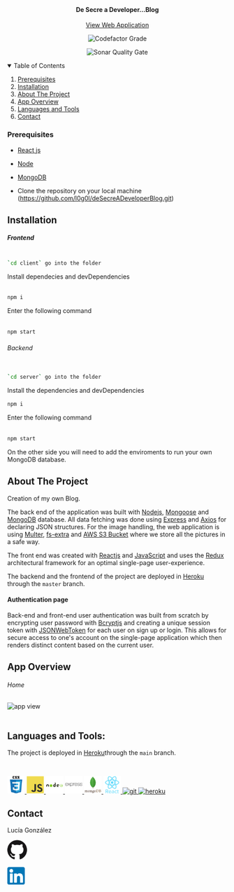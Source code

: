 
<!-- PROJECT LOGO -->

<br  />

<p  align="center">

<h4  align="center">De Secre a Developer...Blog</h4>

 <p align="center">
    <a href="https://desecreadeveloperblog.herokuapp.com//">View Web Application</a>
  </p>
  <p align="center">
<img src="https://www.codefactor.io/repository/github/l0g0l/desecreadeveloperblog/badge" alt="Codefactor Grade">
</p>
<p align="center">
<img src="https://sonarcloud.io/api/project_badges/measure?project=l0g0l_deSecreADeveloperBlog&metric=alert_status" alt="Sonar Quality Gate">
</p>

<!-- TABLE OF CONTENTS -->

<details  open="open">

<summary>Table of Contents</summary>

<ol>

<li><a  href="#prerequisites">Prerequisites</a></li>

<li><a  href="#installation">Installation</a></li>

<li><a  href="#about-the-project">About The Project</a></li>

<li><a  href="#app-overview">App Overview</a></li>

<li><a  href="#languages-and-tools">Languages and Tools</a></li>

<li><a  href="#contact">Contact</a></li>

</ol>

</details>

  
### Prerequisites
 
-  [React js](https://es.reactjs.org/)
-  [Node](https://nodejs.org/en/)

-  [MongoDB](https://www.mongodb.com/es)

- Clone the repository on your local machine (https://github.com/l0g0l/deSecreADeveloperBlog.git)

  
## Installation

##### Frontend

```sh

`cd client` go into the folder
```

Install dependecies and devDependencies

```sh

npm i
```

Enter the following command

```sh

npm start
```
###### Backend
```sh

`cd server` go into the folder
```
Install the dependencies and devDependencies 

```sh
npm i
```
Enter the following command

```sh

npm start
```
On the other side you will need to add the enviroments to run your own MongoDB database.


<!-- ABOUT THE PROJECT -->

## About The Project

Creation of my own Blog.  

The back end of the application was built with [Nodejs](https://nodejs.org/), [Mongoose](https://mongoosejs.com/) and [MongoDB](https://www.mongodb.com/) database. All data fetching was done using [Express](https://expressjs.com/) and [Axios](https://github.com/axios/axios) for declaring JSON structures. For the image handling, the web application is using [Multer](https://www.npmjs.com/package/multer), [fs-extra](https://www.npmjs.com/package/fs-extra) and [AWS S3 Bucket](https://aws.amazon.com/s3/) where we store all the pictures in a safe way. 

The front end was created with [Reactjs](https://es.reactjs.org/) and [JavaScript](https://developer.mozilla.org/es/docs/Web/JavaScript) and uses the [Redux](https://es.redux.js.org/) architectural framework for an optimal single-page user-experience.

The backend and the frontend of the project are deployed in [Heroku](https://id.heroku.com/) through the `master` branch.

#### Authentication page
Back-end and front-end user authentication was built from scratch by encrypting user password with [Bcryptjs](https://www.npmjs.com/package/bcryptjs) and creating a unique session token with [JSONWebToken](https://www.npmjs.com/package/jsonwebtoken) for each user on sign up or login. This allows for secure access to one's account on the single-page application which then renders distinct content based on the current user.



<!-- APP OVERVIEW -->
## App Overview

###### Home

<img  src="client/public/img/app.gif"  alt="app view"  >

<br>

<br>

<!-- ACKNOWLEDGEMENTS -->

## Languages and Tools:

The project is deployed in [Heroku](https://id.heroku.com/)through the `main` branch.



<br>

<p  align="left">


<a  href="https://www.w3schools.com/css/"  target="_blank">

<img  src="https://raw.githubusercontent.com/devicons/devicon/master/icons/css3/css3-original-wordmark.svg"  alt="css3"  width="40"  height="40"/>

</a>

<a  href="https://developer.mozilla.org/en-US/docs/Web/JavaScript"  target="_blank">

<img  src="https://raw.githubusercontent.com/devicons/devicon/master/icons/javascript/javascript-original.svg"  alt="javascript"  width="40"  height="40"/>

</a>

<a  href="https://nodejs.org"  target="_blank">

<img  src="https://raw.githubusercontent.com/devicons/devicon/master/icons/nodejs/nodejs-original-wordmark.svg"  alt="nodejs"  width="40"  height="40"/>

</a>

<a  href="https://expressjs.com"  target="_blank">

<img  src="https://raw.githubusercontent.com/devicons/devicon/master/icons/express/express-original-wordmark.svg"  alt="express"  width="40"  height="40"/>

</a>
<a  href="https://www.mongodb.com/"  target="_blank">

<img  src="https://raw.githubusercontent.com/devicons/devicon/master/icons/mongodb/mongodb-original-wordmark.svg"  alt="mongodb"  width="40"  height="40"/>

</a>


<a  href="https://reactjs.org/"  target="_blank">

<img  src="https://raw.githubusercontent.com/devicons/devicon/master/icons/react/react-original-wordmark.svg"  alt="react"  width="40"  height="40"/>

</a>

<a  href="https://git-scm.com/"  target="_blank">

<img  src="https://www.vectorlogo.zone/logos/git-scm/git-scm-icon.svg"  alt="git"  width="40"  height="40"/>

</a>

<a  href="https://www.heroku.com/home"  target="_blank">

<img  src="https://www.nicepng.com/png/full/223-2233246_heroku-logo-salesforce-heroku.png"  alt="heroku"  width="40"  height="40"/>

</a>

</p>

<!-- CONTACT -->
## Contact

Lucía González

[<img src="https://github.com/l0g0l/hackathonmwc/raw/main/src/images/GitHub.png" width=45px heigth=45px>](https://github.com/l0g0l)

[<img src="https://github.com/l0g0l/hackathonmwc/raw/main/src/images/linkedin.png" width=40px heigth=40px>](https://www.linkedin.com/in/luciagonzalezlara)